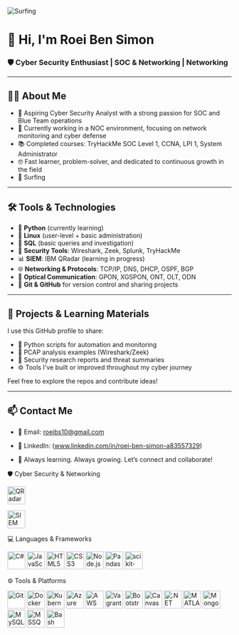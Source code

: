 ![Surfing](https://res.cloudinary.com/highereducation/images/f_auto,q_auto/v1662131677/ComputerScience.org/cybersecurity_degrees_6720dc664/cybersecurity_degrees_6720dc664.jpg?_i=AA)
# 👋 Hi, I'm Roei Ben Simon

### 🛡️ Cyber Security Enthusiast | SOC & Networking | Networking

---

## 🙋‍♂️ About Me

- 🔐 Aspiring Cyber Security Analyst with a strong passion for SOC and Blue Team operations  
- 💼 Currently working in a NOC environment, focusing on network monitoring and cyber defense  
- 📚 Completed courses: TryHackMe SOC Level 1, CCNA, LPI 1, System Administrator  
- 🤓 Fast learner, problem-solver, and dedicated to continuous growth in the field  
- 🌊 Surfing 

---

## 🛠️ Tools & Technologies

- 🐍 **Python** (currently learning)
- 🐧 **Linux** (user-level + basic administration)
- 🧠 **SQL** (basic queries and investigation)
- 🧰 **Security Tools**: Wireshark, Zeek, Splunk, TryHackMe 
- 📊 **SIEM**: IBM QRadar (learning in progress)
- 🌐 **Networking & Protocols**: TCP/IP, DNS, DHCP, OSPF, BGP
- 📡 **Optical Communication**: GPON, XGSPON, ONT, OLT, ODN
- 💾 **Git & GitHub** for version control and sharing projects

---

## 📂 Projects & Learning Materials

I use this GitHub profile to share:

- 🔎 Python scripts for automation and monitoring  
- 📁 PCAP analysis examples (Wireshark/Zeek)  
- 📄 Security research reports and threat summaries  
- ⚙️ Tools I've built or improved throughout my cyber journey

Feel free to explore the repos and contribute ideas!

---

## 📫 Contact Me

- 📧 Email: roeibs10@gmail.com  
- 💼 LinkedIn: (www.linkedin.com/in/roei-ben-simon-a83557329)


- 🌱 Always learning. Always growing. Let’s connect and collaborate!

🛡️ Cyber Security & Networking

<p align="left">
  <img src="https://i0.wp.com/whatis.maltiverse.com/wp-content/uploads/2022/10/qradar.png?fit=640%2C640&ssl=1" alt="QRadar" width="40" height="40"/>
</p>
<p align="left">
  <img src="https://www.defense.com/assets/blog/heros/managed-vs-unmanaged-siem-xl-57fcf2d76bab5ee3f14bda4146d06f23588750e982490243d90ec368f7570c2c.jpg" alt="SIEM" width="40" height="40"/>
</p>


💻 Languages & Frameworks

<p align="left"> <img src="https://img.shields.io/badge/C%23-239120?style=flat&logo=c-sharp&logoColor=white" alt="C#" width="40" height="40"/> <img src="https://img.shields.io/badge/JavaScript-F7DF1E?style=flat&logo=javascript&logoColor=black" alt="JavaScript" width="40" height="40"/> <img src="https://img.shields.io/badge/HTML5-E34F26?style=flat&logo=html5&logoColor=white" alt="HTML5" width="40" height="40"/> <img src="https://img.shields.io/badge/CSS3-1572B6?style=flat&logo=css3&logoColor=white" alt="CSS3" width="40" height="40"/> <img src="https://img.shields.io/badge/Node.js-339933?style=flat&logo=node.js&logoColor=white" alt="Node.js" width="40" height="40"/> <img src="https://img.shields.io/badge/Pandas-150458?style=flat&logo=pandas&logoColor=white" alt="Pandas" width="40" height="40"/> <img src="https://img.shields.io/badge/scikit--learn-F7931E?style=flat&logo=scikitlearn&logoColor=white" alt="scikit-learn" width="40" height="40"/> </p>

⚙️ Tools & Platforms

<p align="left"> <img src="https://img.shields.io/badge/Git-F05032?style=flat&logo=git&logoColor=white" alt="Git" width="40" height="40"/> <img src="https://img.shields.io/badge/Docker-2496ED?style=flat&logo=docker&logoColor=white" alt="Docker" width="40" height="40"/> <img src="https://img.shields.io/badge/Kubernetes-326CE5?style=flat&logo=kubernetes&logoColor=white" alt="Kubernetes" width="40" height="40"/> <img src="https://img.shields.io/badge/Azure-0078D4?style=flat&logo=microsoft-azure&logoColor=white" alt="Azure" width="40" height="40"/> <img src="https://img.shields.io/badge/AWS-232F3E?style=flat&logo=amazon-aws&logoColor=white" alt="AWS" width="40" height="40"/> <img src="https://img.shields.io/badge/Vagrant-1563FF?style=flat&logo=vagrant&logoColor=white" alt="Vagrant" width="40" height="40"/> <img src="https://img.shields.io/badge/Bootstrap-7952B3?style=flat&logo=bootstrap&logoColor=white" alt="Bootstrap" width="40" height="40"/> <img src="https://img.shields.io/badge/CanvasJS-EF4F0F?style=flat&logo=canvas&logoColor=white" alt="CanvasJS" width="40" height="40"/> <img src="https://img.shields.io/badge/.NET-512BD4?style=flat&logo=dotnet&logoColor=white" alt=".NET" width="40" height="40"/> <img src="https://img.shields.io/badge/MATLAB-0076A8?style=flat&logo=mathworks&logoColor=white" alt="MATLAB" width="40" height="40"/> <img src="https://img.shields.io/badge/MongoDB-47A248?style=flat&logo=mongodb&logoColor=white" alt="MongoDB" width="40" height="40"/> <img src="https://img.shields.io/badge/MySQL-4479A1?style=flat&logo=mysql&logoColor=white" alt="MySQL" width="40" height="40"/> <img src="https://img.shields.io/badge/MSSQL-CC2927?style=flat&logo=microsoft-sql-server&logoColor=white" alt="MSSQL" width="40" height="40"/> <img src="https://img.shields.io/badge/Bash-4EAA25?style=flat&logo=gnubash&logoColor=white" alt="Bash" width="40" height="40"/> </p>
